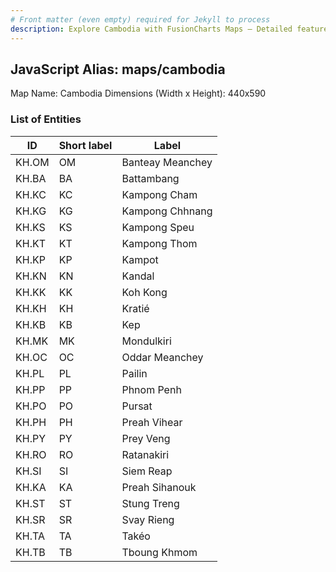 ```yaml
---
# Front matter (even empty) required for Jekyll to process
description: Explore Cambodia with FusionCharts Maps – Detailed features for seamless integration. Try now & enhance your data visualization today! 
---
```


## JavaScript Alias: maps/cambodia

Map Name: Cambodia
Dimensions (Width x Height): 440x590

### List of Entities

ID | Short label | Label
---|---|---|
KH.OM|OM|Banteay Meanchey
KH.BA|BA|Battambang
KH.KC|KC|Kampong Cham
KH.KG|KG|Kampong Chhnang
KH.KS|KS|Kampong Speu
KH.KT|KT|Kampong Thom
KH.KP|KP|Kampot
KH.KN|KN|Kandal
KH.KK|KK|Koh Kong
KH.KH|KH|Kratié
KH.KB|KB|Kep
KH.MK|MK|Mondulkiri
KH.OC|OC|Oddar Meanchey
KH.PL|PL|Pailin
KH.PP|PP|Phnom Penh
KH.PO|PO|Pursat
KH.PH|PH|Preah Vihear
KH.PY|PY|Prey Veng
KH.RO|RO|Ratanakiri
KH.SI|SI|Siem Reap
KH.KA|KA|Preah Sihanouk
KH.ST|ST|Stung Treng
KH.SR|SR|Svay Rieng
KH.TA|TA|Takéo
KH.TB|TB|Tboung Khmom